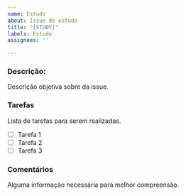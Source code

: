 ```yaml
---
name: Estudo
about: Issue de estudo
title: "[STUDY]"
labels: Estudo
assignees: ''

---
```


### Descrição:
Descrição objetiva sobre da issue.

### Tarefas
Lista de tarefas para serem realizadas. 

- [ ] Tarefa 1
- [ ] Tarefa 2
- [ ] Tarefa 3
 
### Comentários
Alguma informação necessária para melhor compreensão.
